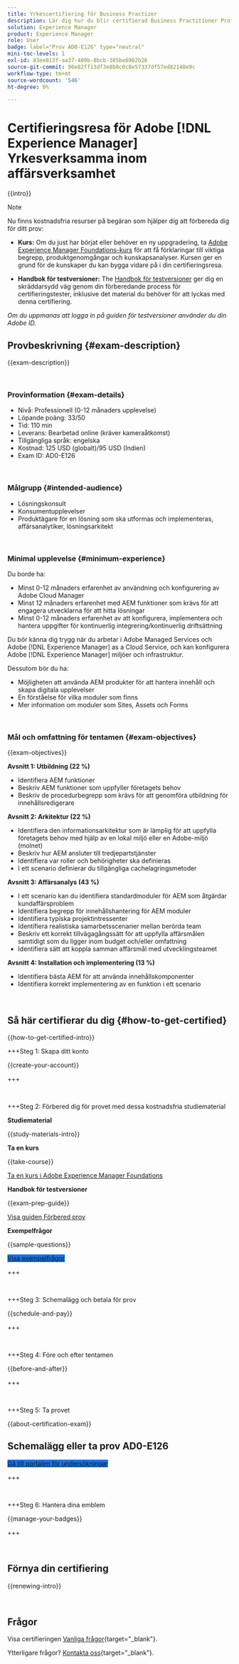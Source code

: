 ```yaml
---
title: Yrkescertifiering för Business Practizer
description: Lär dig hur du blir certifierad Business Practitioner Professional i Adobe [!DNL Experience Manager].
solution: Experience Manager
product: Experience Manager
role: User
badge: label="Prov AD0-E126" type="neutral"
mini-toc-levels: 1
exl-id: 83ee013f-aa37-409b-8bcb-385be6962b26
source-git-commit: 96e82ff13df3e8b0c0c8e57337df57ed82148e9c
workflow-type: tm+mt
source-wordcount: '546'
ht-degree: 0%

---
```


# Certifieringsresa för Adobe [!DNL Experience Manager] Yrkesverksamma inom affärsverksamhet

{{intro}}

>[!NOTE]
>
>Nu finns kostnadsfria resurser på begäran som hjälper dig att förbereda dig för ditt prov:
>
>* **Kurs:** Om du just har börjat eller behöver en ny uppgradering, ta [Adobe Experience Manager Foundations-kurs](https://app.rockinfo.com/courses/240) för att få förklaringar till viktiga begrepp, produktgenomgångar och kunskapsanalyser. Kursen ger en grund för de kunskaper du kan bygga vidare på i din certifieringsresa.
>
>* **Handbok för testversioner:** The [Handbok för testversioner](https://app.rockinfo.com/courses/122) ger dig en skräddarsydd väg genom din förberedande process för certifieringstester, inklusive det material du behöver för att lyckas med denna certifiering.
>
>_Om du uppmanas att logga in på guiden för testversioner använder du din Adobe ID._

## Provbeskrivning {#exam-description}

{{exam-description}}

<br>

### Provinformation {#exam-details}

* Nivå: Professionell (0-12 månaders upplevelse)
* Löpande poäng: 33/50
* Tid: 110 min
* Leverans: Bearbetad online (kräver kameraåtkomst)
* Tillgängliga språk: engelska
* Kostnad: 125 USD (globalt)/95 USD (Indien)
* Exam ID: AD0-E126

<br>

### Målgrupp {#intended-audience}

* Lösningskonsult
* Konsumentupplevelser
* Produktägare för en lösning som ska utformas och implementeras, affärsanalytiker, lösningsarkitekt

<br>

### Minimal upplevelse {#minimum-experience}

Du borde ha:

* Minst 0-12 månaders erfarenhet av användning och konfigurering av Adobe Cloud Manager
* Minst 12 månaders erfarenhet med AEM funktioner som krävs för att engagera utvecklarna för att hitta lösningar
* Minst 0-12 månaders erfarenhet av att konfigurera, implementera och hantera uppgifter för kontinuerlig integrering/kontinuerlig driftsättning

Du bör känna dig trygg när du arbetar i Adobe Managed Services och Adobe [!DNL Experience Manager] as a Cloud Service, och kan konfigurera Adobe [!DNL Experience Manager] miljöer och infrastruktur.

Dessutom bör du ha:

* Möjligheten att använda AEM produkter för att hantera innehåll och skapa digitala upplevelser
* En förståelse för vilka moduler som finns
* Mer information om moduler som Sites, Assets och Forms

<br>

### Mål och omfattning för tentamen {#exam-objectives}

{{exam-objectives}}

**Avsnitt 1: Utbildning (22 %)**

* Identifiera AEM funktioner
* Beskriv AEM funktioner som uppfyller företagets behov
* Beskriv de procedurbegrepp som krävs för att genomföra utbildning för innehållsredigerare

**Avsnitt 2: Arkitektur (22 %)**

* Identifiera den informationsarkitektur som är lämplig för att uppfylla företagets behov med hjälp av en lokal miljö eller en Adobe-miljö (molnet)
* Beskriv hur AEM ansluter till tredjepartstjänster
* Identifiera var roller och behörigheter ska definieras
* I ett scenario definierar du tillgängliga cachelagringsmetoder

**Avsnitt 3: Affärsanalys (43 %)**

* I ett scenario kan du identifiera standardmoduler för AEM som åtgärdar kundaffärsproblem
* Identifiera begrepp för innehållshantering för AEM moduler
* Identifiera typiska projektintressenter
* Identifiera realistiska samarbetsscenarier mellan berörda team
* Beskriv ett korrekt tillvägagångssätt för att uppfylla affärsmålen samtidigt som du ligger inom budget och/eller omfattning
* Identifiera sätt att koppla samman affärsmål med utvecklingsteamet

**Avsnitt 4: Installation och implementering (13 %)**

* Identifiera bästa AEM för att använda innehållskomponenter
* Identifiera korrekt implementering av en funktion i ett scenario

<br>

## Så här certifierar du dig {#how-to-get-certified}

{{how-to-get-certified-intro}}

+++Steg 1: Skapa ditt konto

{{create-your-account}}

+++

<br>

+++Steg 2: Förbered dig för provet med dessa kostnadsfria studiematerial

**Studiematerial**

{{study-materials-intro}}

**Ta en kurs**

{{take-course}}

[Ta en kurs i Adobe Experience Manager Foundations](https://app.rockinfo.com/courses/240)

**Handbok för testversioner**

{{exam-prep-guide}}

[Visa guiden Förbered prov](https://app.rockinfo.com/courses/122)


**Exempelfrågor**

{{sample-questions}}

<a href="https://scorpion.caveon.com/launchpad/ad0-e126-adobe-experience-manager-business-practitioner-professional-copy-ddww4w" target="_blank" class="spectrum-Button spectrum-Button--fill spectrum-Button--accent spectrum-Button--sizeM is-margin-bottom-big-big at-element-click-tracking" style="background-color:#1473E6">

<span class="spectrum-Button-label has-no-wrap">
   Visa exempelfrågor
</span>
</a>

+++

<br>

+++Steg 3: Schemalägg och betala för prov

{{schedule-and-pay}}

+++

<br>

+++Steg 4: Före och efter tentamen

{{before-and-after}}

+++

<br>

+++Steg 5: Ta provet

{{about-certification-exam}}

## Schemalägg eller ta prov AD0-E126

<a href="https://www.certmetrics.com/adobe/candidate/examity_sso.aspx?eid=AD0-E126" target="_blank" class="spectrum-Button spectrum-Button--fill spectrum-Button--accent spectrum-Button--sizeM is-margin-bottom-big-big at-element-click-tracking" style="background-color:#1473E6">

<span class="spectrum-Button-label has-no-wrap">
   Gå till portalen för undersökningar
</span>
</a>

+++

<br>

+++Steg 6: Hantera dina emblem

{{manage-your-badges}}

+++

<br>

## Förnya din certifiering

{{renewing-intro}}

<br>

## Frågor

Visa certifieringen [Vanliga frågor](https://experienceleague.adobe.com/docs/certification/certification/faq.html){target="_blank"}.

Ytterligare frågor? [Kontakta oss](mailto:certif@adobe.com){target="_blank"}.